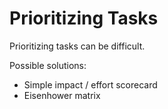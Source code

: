 # Prioritizing Tasks

Prioritizing tasks can be difficult.

Possible solutions:

- Simple impact / effort scorecard
- Eisenhower matrix
